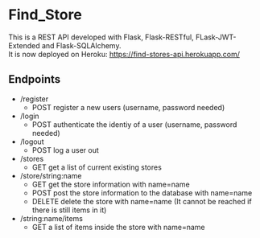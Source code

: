 # Find_Store

This is a REST API developed with Flask, Flask-RESTful, FLask-JWT-Extended and Flask-SQLAlchemy.
<br />
It is now deployed on Heroku: https://find-stores-api.herokuapp.com/


## Endpoints
* /register
    * POST register a new users (username, password needed)
* /login
    * POST authenticate the identiy of a user (username, password needed)
* /logout
    * POST log a user out
* /stores   
    * GET  get a list of current existing stores
* /store/string:name
    * GET  get the store information with name=name
    * POST  post the store information to the database with name=name
    * DELETE  delete the store with name=name (It cannot be reached if there is still items in it)
* /string:name/items
    * GET  a list of items inside the store with name=name
